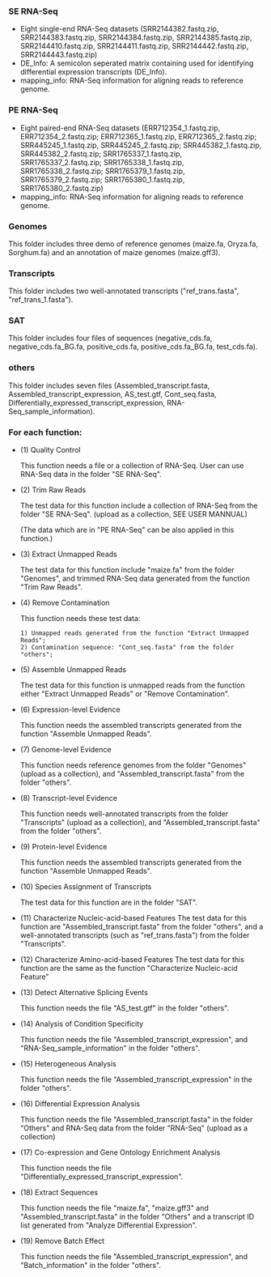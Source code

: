 ### SE RNA-Seq
- Eight single-end RNA-Seq datasets (SRR2144382.fastq.zip, SRR2144383.fastq.zip, SRR2144384.fastq.zip, SRR2144385.fastq.zip, SRR2144410.fastq.zip, SRR2144411.fastq.zip, SRR2144442.fastq.zip, SRR2144443.fastq.zip)
- DE_Info: A semicolon seperated matrix containing used for identifying differential expression transcripts (DE_Info).
- mapping_info: RNA-Seq information for aligning reads to reference genome.

### PE RNA-Seq
- Eight paired-end RNA-Seq datasets (ERR712354_1.fastq.zip, ERR712354_2.fastq.zip; ERR712365_1.fastq.zip, ERR712365_2.fastq.zip; SRR445245_1.fastq.zip, SRR445245_2.fastq.zip; SRR445382_1.fastq.zip, SRR445382_2.fastq.zip; SRR1765337_1.fastq.zip, SRR1765337_2.fastq.zip; SRR1765338_1.fastq.zip, SRR1765338_2.fastq.zip; SRR1765379_1.fastq.zip, SRR1765379_2.fastq.zip; SRR1765380_1.fastq.zip, SRR1765380_2.fastq.zip)
- mapping_info: RNA-Seq information for aligning reads to reference genome.

### Genomes
This folder includes three demo of reference genomes (maize.fa, Oryza.fa, Sorghum.fa) and an annotation of maize genomes (maize.gff3).

### Transcripts
This folder includes two well-annotated transcripts ("ref_trans.fasta", "ref_trans_1.fasta").

### SAT
This folder includes four files of sequences (negative_cds.fa, negative_cds.fa_BG.fa, positive_cds.fa, positive_cds.fa_BG.fa, test_cds.fa).

### others
This folder includes seven files (Assembled_transcript.fasta, Assembled_transcript_expression, AS_test.gtf, Cont_seq.fasta, Differentially_expressed_transcript_expression, RNA-Seq_sample_information).


### For each function:
- (1) Quality Control

  This function needs a file or a collection of RNA-Seq. User can use RNA-Seq data in the folder "SE RNA-Seq".

- (2) Trim Raw Reads

  The test data for this function include a collection of RNA-Seq from the folder "SE RNA-Seq". (upload as a collection, SEE USER MANNUAL)
  
  (The data which are in "PE RNA-Seq" can be also applied in this function.)

- (3) Extract Unmapped Reads

  The test data for this function include "maize.fa" from the folder "Genomes", and trimmed RNA-Seq data generated from the function "Trim Raw Reads".

- (4) Remove Contamination

  This function needs these test data:
  
	  1) Unmapped reads generated from the function "Extract Unmapped Reads";
	  2) Contamination sequence: "Cont_seq.fasta" from the folder "others";

- (5) Assemble Unmapped Reads

  The test data for this function is unmapped reads from the function either "Extract Unmapped Reads" or "Remove Contamination".

- (6) Expression-level Evidence

  This function needs the assembled transcripts generated from the function "Assemble Unmapped Reads".

- (7) Genome-level Evidence

  This function needs reference genomes from the folder "Genomes" (upload as a collection), and "Assembled_transcript.fasta" from the folder "others".

- (8) Transcript-level Evidence

  This function needs well-annotated transcripts from the folder "Transcripts" (upload as a collection), and "Assembled_transcript.fasta" from the folder "others".

- (9) Protein-level Evidence

  This function needs the assembled transcripts generated from the function "Assemble Unmapped Reads".

- (10) Species Assignment of Transcripts
  
  The test data for this function are in the folder "SAT".

- (11) Characterize Nucleic-acid-based Features
  The test data for this function are "Assembled_transcript.fasta" from the folder "others", and a well-annotated transcripts (such as "ref_trans.fasta") from the folder "Transcripts".

- (12) Characterize Amino-acid-based Features
  The test data for this function are the same as the function "Characterize Nucleic-acid Feature"

- (13) Detect Alternative Splicing Events
  
  This function needs the file "AS_test.gtf" in the folder "others".

- (14) Analysis of Condition Specificity

  This function needs the file "Assembled_transcript_expression", and "RNA-Seq_sample_information" in the folder "others".

- (15) Heterogeneous Analysis

  This function needs the file "Assembled_transcript_expression" in the folder "others".

- (16) Differential Expression Analysis

  This function needs the file "Assembled_transcript.fasta" in the folder "Others" and RNA-Seq data from the folder "RNA-Seq" (upload as a collection)

- (17) Co-expression and Gene Ontology Enrichment Analysis

  This function needs the file "Differentially_expressed_transcript_expression".

- (18) Extract Sequences

  This function needs the file "maize.fa", "maize.gff3" and "Assembled_transcript.fasta" in the folder "Others" and a transcript ID list generated from "Analyze Differential Expression".

- (19) Remove Batch Effect 

  This function needs the file "Assembled_transcript_expression", and "Batch_information" in the folder "others".

